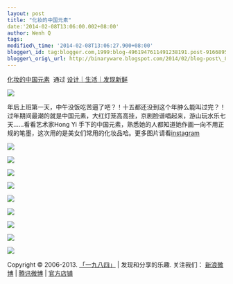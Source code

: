 ```yaml
--- 
layout: post 
title: "化妆的中国元素" 
date:'2014-02-08T13:06:00.002+08:00' 
author: Wenh Q
tags:
modified\_time: '2014-02-08T13:06:27.900+08:00' 
blogger\_id: tag:blogger.com,1999:blog-4961947611491238191.post-9166895402727586987
blogger\_orig\_url: http://binaryware.blogspot.com/2014/02/blog-post\_8.html
---
```

[化妆的中国元素](http://since1984.cn/post/2014-02-07/red-hong-yi-chinese-new-year)  通过
[设计｜生活｜发现新鲜](http://since1984.cn/)





![](https://images-blogger-opensocial.googleusercontent.com/gadgets/proxy?url=http%3A%2F%2Fsince1984.qiniudn.com%2Fwp-content%2Fuploads%2F2014%2F02%2FRedChineseNewYear4.jpg&container=blogger&gadget=a&rewriteMime=image%2F*)



年后上班第一天，中午没饭吃苦逼了吧？！十五都还没到这个年肿么能叫过完？！过年期间最潮的就是中国元素，大红灯笼高高挂，京剧脸谱唱起来，游山玩水乐七天……看看艺术家Hong
Yi
手下的中国元素，熟悉她的人都知道她作画一向不用正规的笔墨，这次用的是美女们常用的化妆品哈。更多图片请看[instagram](http://instagram.com/redhongyi)







![](https://images-blogger-opensocial.googleusercontent.com/gadgets/proxy?url=http%3A%2F%2Fsince1984.qiniudn.com%2Fwp-content%2Fuploads%2F2014%2F02%2FRedChineseNewYear1.jpg&container=blogger&gadget=a&rewriteMime=image%2F*)



![](https://images-blogger-opensocial.googleusercontent.com/gadgets/proxy?url=http%3A%2F%2Fsince1984.qiniudn.com%2Fwp-content%2Fuploads%2F2014%2F02%2FRedChineseNewYear2.jpg&container=blogger&gadget=a&rewriteMime=image%2F*)



![](https://images-blogger-opensocial.googleusercontent.com/gadgets/proxy?url=http%3A%2F%2Fsince1984.qiniudn.com%2Fwp-content%2Fuploads%2F2014%2F02%2FRedChineseNewYear3.jpg&container=blogger&gadget=a&rewriteMime=image%2F*)







![](https://images-blogger-opensocial.googleusercontent.com/gadgets/proxy?url=http%3A%2F%2Fsince1984.qiniudn.com%2Fwp-content%2Fuploads%2F2014%2F02%2FRedChineseNewYear5.jpg&container=blogger&gadget=a&rewriteMime=image%2F*)



![](https://images-blogger-opensocial.googleusercontent.com/gadgets/proxy?url=http%3A%2F%2Fsince1984.qiniudn.com%2Fwp-content%2Fuploads%2F2014%2F02%2FRedChineseNewYear6.jpg&container=blogger&gadget=a&rewriteMime=image%2F*)



![](https://images-blogger-opensocial.googleusercontent.com/gadgets/proxy?url=http%3A%2F%2Fsince1984.qiniudn.com%2Fwp-content%2Fuploads%2F2014%2F02%2FRedChineseNewYear7.jpg&container=blogger&gadget=a&rewriteMime=image%2F*)



![](https://images-blogger-opensocial.googleusercontent.com/gadgets/proxy?url=http%3A%2F%2Fsince1984.qiniudn.com%2Fwp-content%2Fuploads%2F2014%2F02%2FRedChineseNewYear9.jpg&container=blogger&gadget=a&rewriteMime=image%2F*)



![](https://images-blogger-opensocial.googleusercontent.com/gadgets/proxy?url=http%3A%2F%2Fsince1984.qiniudn.com%2Fwp-content%2Fuploads%2F2014%2F02%2FRedChineseNewYear10.jpg&container=blogger&gadget=a&rewriteMime=image%2F*)







![](https://images-blogger-opensocial.googleusercontent.com/gadgets/proxy?url=http%3A%2F%2Fsince1984.qiniudn.com%2Fwp-content%2Fuploads%2F2014%2F02%2FRedChineseNewYear8.jpg&container=blogger&gadget=a&rewriteMime=image%2F*)



Copyright © 2006-2013. [「一九八四」](http://since1984.cn/) |
发现和分享的乐趣. 关注我们： [新浪微博](http://i.since1984.cn/feedweibo)
| [腾讯微博](http://i.since1984.cn/feedtweibo) |
[官方店铺](http://i.since1984.cn/feedshop)
